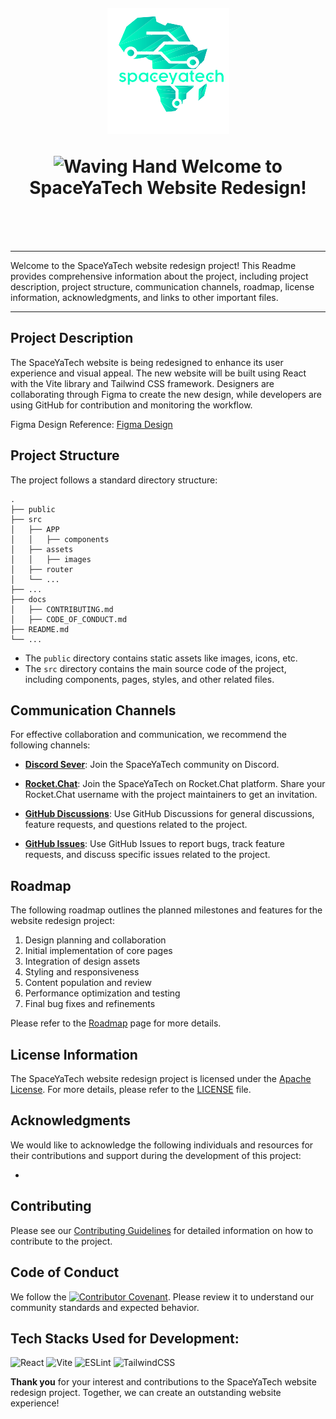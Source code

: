 
<h1 style="margin-top: 1em; text-align: center; margin-bottom: 3em;">
  <p><a href="https://spaceyatech.com/"><img src="./src/assets/images/sytLogo.png" alt="SpaceYaTech" width="195"></a></p>
  <p> <img src="https://media.giphy.com/media/hvRJCLFzcasrR4ia7z/giphy.gif" alt="Waving Hand" width="25px" height="25px"> Welcome to SpaceYaTech Website Redesign!</p>
</h1>

<hr>

Welcome to the SpaceYaTech website redesign project! This Readme provides comprehensive information about the project, including project description, project structure, communication channels, roadmap, license information, acknowledgments, and links to other important files.
<hr>

## Project Description

The SpaceYaTech website is being redesigned to enhance its user experience and visual appeal. The new website will be built using React with the Vite library and Tailwind CSS framework. Designers are collaborating through Figma to create the new design, while developers are using GitHub for contribution and monitoring the workflow.

Figma Design Reference: [Figma Design](https://www.figma.com/file/QZwtseXogSFjLNz64uLwjV/SYT-Website-Redesign-Complete?type=design&node-id=1113%3A7655&t=xSmmgQWxa0Z31bfo-1)

## Project Structure

The project follows a standard directory structure:

```
.
├── public
├── src
│   ├── APP
│   │   ├── components 
│   ├── assets
│   │   ├── images
│   ├── router
│   └── ...
├── ...
├── docs
│   ├── CONTRIBUTING.md
│   ├── CODE_OF_CONDUCT.md
├── README.md
└── ...
```

- The `public` directory contains static assets like images, icons, etc.
- The `src` directory contains the main source code of the project, including components, pages, styles, and other related files.

## Communication Channels

For effective collaboration and communication, we recommend the following channels:

- **[Discord Sever](https://discord.gg/pnDtnJScPu)**: Join the SpaceYaTech community on Discord. 

- **[Rocket.Chat](https://www.rocket.chat/install#Apps)**: Join the SpaceYaTech on Rocket.Chat platform. Share your Rocket.Chat username with the project maintainers to get an invitation. 

- **[GitHub Discussions](https://github.com/SpaceyaTech/SYT-Web-Redesign/discussions)**: Use GitHub Discussions for general discussions, feature requests, and questions related to the project.

- **[GitHub Issues](https://github.com/SpaceyaTech/SYT-Web-Redesign/issues)**: Use GitHub Issues to report bugs, track feature requests, and discuss specific issues related to the project.

## Roadmap

The following roadmap outlines the planned milestones and features for the website redesign project:

1. Design planning and collaboration
2. Initial implementation of core pages
3. Integration of design assets
4. Styling and responsiveness
5. Content population and review
6. Performance optimization and testing
7. Final bug fixes and refinements

Please refer to the [Roadmap](https://github.com/SpaceyaTech/SYT-Web-Redesign/wiki/SYT-Project-RoadMap) page for more details.

## License Information

The SpaceYaTech website redesign project is licensed under the [Apache License](http://www.apache.org/licenses/). For more details, please refer to the [LICENSE](https://github.com/SpaceyaTech/SYT-Web-Redesign/blob/main/LICENSE) file.

## Acknowledgments

We would like to acknowledge the following individuals and resources for their contributions and support during the development of this project:

- 

## Contributing

Please see our [Contributing Guidelines](docs/CONTRIBUTING.md) for detailed information on how to contribute to the project.

## Code of Conduct


We follow the [![Contributor Covenant](https://img.shields.io/badge/Contributor%20Covenant-2.1-4baaaa.svg)](docs/CODE_OF_CONDUCT.md). Please review it to understand our community standards and expected behavior.

## Tech Stacks Used for Development:

![React](https://img.shields.io/badge/react-%2320232a.svg?style=for-the-badge&logo=react&logoColor=%2361DAFB)
![Vite](https://img.shields.io/badge/vite-%23646CFF.svg?style=for-the-badge&logo=vite&logoColor=white)
![ESLint](https://img.shields.io/badge/ESLint-4B3263?style=for-the-badge&logo=eslint&logoColor=white)
![TailwindCSS](https://img.shields.io/badge/tailwindcss-%2338B2AC.svg?style=for-the-badge&logo=tailwind-css&logoColor=white)


[//]: # (https://github.com/Ileriayo/markdown-badges)

<strong>Thank you</strong> for your interest and contributions to the SpaceYaTech website redesign project. Together, we can create an outstanding website experience!
